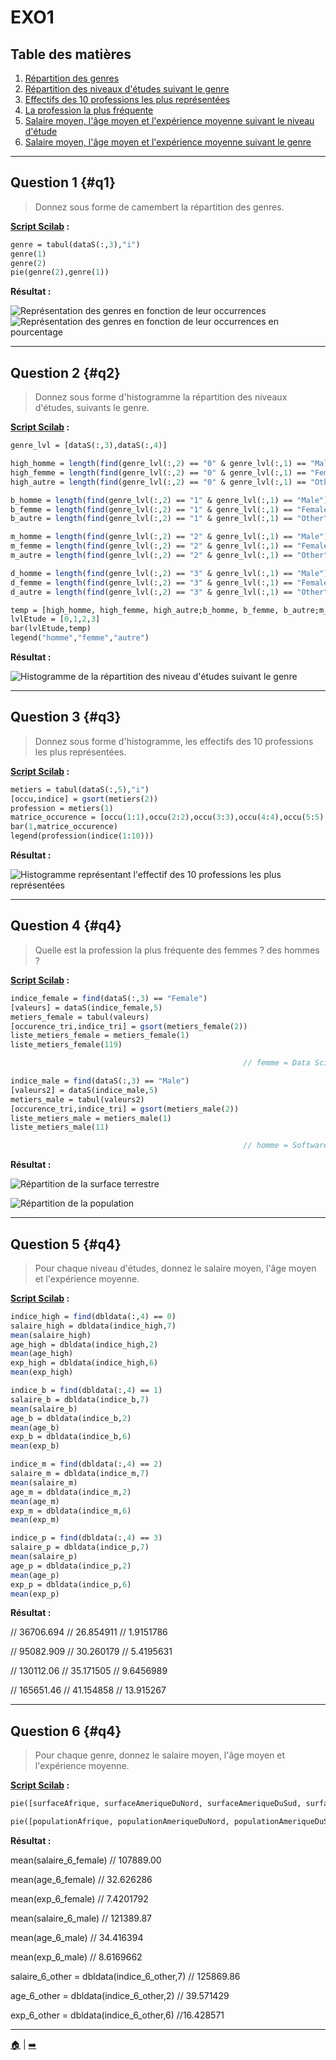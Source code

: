 # EXO1

## Table des matières
1. [Répartition des genres](#q1)
2. [Répartition des niveaux d'études suivant le genre](#q2)
3. [Effectifs des 10 professions les plus représentées](#q3)
4. [La profession la plus fréquente](#q4)
5. [Salaire moyen, l'âge moyen et l'expérience moyenne suivant le niveau d'étude](#q5)
6. [Salaire moyen, l'âge moyen et l'expérience moyenne suivant le genre](#q6)

---

## Question 1 {#q1}

> Donnez sous forme de camembert la répartition des genres.

**[Script Scilab](scripts/ex1-1.sce) :**

```scilab
genre = tabul(dataS(:,3),"i")                        
genre(1)                                             
genre(2)                                             
pie(genre(2),genre(1)) 
```

**Résultat :**

![Représentation des genres en fonction de leur occurrences](img/1.1-1.png)
![Représentation des genres en fonction de leur occurrences en pourcentage](img/1.1.png)

---

## Question 2 {#q2}

> Donnez sous forme d'histogramme la répartition des niveaux d'études, suivants le genre.

**[Script Scilab](scripts/ex1-2.sce) :**

```scilab
genre_lvl = [dataS(:,3),dataS(:,4)]                                 

high_homme = length(find(genre_lvl(:,2) == "0" & genre_lvl(:,1) == "Male"))    
high_femme = length(find(genre_lvl(:,2) == "0" & genre_lvl(:,1) == "Female"))   
high_autre = length(find(genre_lvl(:,2) == "0" & genre_lvl(:,1) == "Other"))    

b_homme = length(find(genre_lvl(:,2) == "1" & genre_lvl(:,1) == "Male"))        
b_femme = length(find(genre_lvl(:,2) == "1" & genre_lvl(:,1) == "Female"))      
b_autre = length(find(genre_lvl(:,2) == "1" & genre_lvl(:,1) == "Other"))       

m_homme = length(find(genre_lvl(:,2) == "2" & genre_lvl(:,1) == "Male"))        
m_femme = length(find(genre_lvl(:,2) == "2" & genre_lvl(:,1) == "Female"))      
m_autre = length(find(genre_lvl(:,2) == "2" & genre_lvl(:,1) == "Other"))       

d_homme = length(find(genre_lvl(:,2) == "3" & genre_lvl(:,1) == "Male"))        
d_femme = length(find(genre_lvl(:,2) == "3" & genre_lvl(:,1) == "Female"))      
d_autre = length(find(genre_lvl(:,2) == "3" & genre_lvl(:,1) == "Other"))       

temp = [high_homme, high_femme, high_autre;b_homme, b_femme, b_autre;m_homme, m_femme, m_autre;d_homme, d_femme, d_autre]   // Crée un tableau 
lvlEtude = [0,1,2,3]
bar(lvlEtude,temp)
legend("homme","femme","autre")
```

**Résultat :**

![Histogramme de la répartition des niveau d'études suivant le genre](img/1.2-1.png)

---

## Question 3 {#q3}

> Donnez sous forme d'histogramme, les effectifs des 10 professions les plus représentées.

**[Script Scilab](scripts/ex1-3.sce) :**

```scilab
metiers = tabul(dataS(:,5),"i")                                 
[occu,indice] = gsort(metiers(2))                               
profession = metiers(1)                                         
matrice_occurence = [occu(1:1),occu(2:2),occu(3:3),occu(4:4),occu(5:5),occu(6:6),occu(7:7),occu(8:8),occu(9:9),occu(10:10)]
bar(1,matrice_occurence)                                        
legend(profession(indice(1:10)))                                
```
**Résultat :**

![Histogramme représentant l'effectif des 10 professions les plus représentées](img/1-3.png)

---

## Question 4 {#q4}

> Quelle est la profession la plus fréquente des femmes ? des hommes ?

**[Script Scilab](scripts/ex1-4.sce) :**

```scilab
indice_female = find(dataS(:,3) == "Female")        
[valeurs] = dataS(indice_female,5)                  
metiers_female = tabul(valeurs)                    
[occurence_tri,indice_tri] = gsort(metiers_female(2))   
liste_metiers_female = metiers_female(1)            
liste_metiers_female(119)                           

                                                    // femme = Data Scientist //

indice_male = find(dataS(:,3) == "Male")            
[valeurs2] = dataS(indice_male,5)                   
metiers_male = tabul(valeurs2)                      
[occurence_tri,indice_tri] = gsort(metiers_male(2)) 
liste_metiers_male = metiers_male(1)                
liste_metiers_male(11)                              

                                                    // homme = Software Engineer //
```

**Résultat :**

![Répartition de la surface terrestre](img/ex1-4-1.png)

![Répartition de la population](img/ex1-4-2.png)


---

## Question 5 {#q4}

> Pour chaque niveau d'études, donnez le salaire moyen, l'âge moyen et l'expérience moyenne.

**[Script Scilab](scripts/ex1-5.sce) :**

```scilab
indice_high = find(dbldata(:,4) == 0)
salaire_high = dbldata(indice_high,7)
mean(salaire_high)                                  
age_high = dbldata(indice_high,2)
mean(age_high)                                      
exp_high = dbldata(indice_high,6)
mean(exp_high)                                      

indice_b = find(dbldata(:,4) == 1)
salaire_b = dbldata(indice_b,7)
mean(salaire_b)                                     
age_b = dbldata(indice_b,2)
mean(age_b)                                         
exp_b = dbldata(indice_b,6)
mean(exp_b)                                         

indice_m = find(dbldata(:,4) == 2)
salaire_m = dbldata(indice_m,7)
mean(salaire_m)                                     
age_m = dbldata(indice_m,2)
mean(age_m)                                         
exp_m = dbldata(indice_m,6)
mean(exp_m)                                         

indice_p = find(dbldata(:,4) == 3)
salaire_p = dbldata(indice_p,7)
mean(salaire_p)                                     
age_p = dbldata(indice_p,2)
mean(age_p)                                         
exp_p = dbldata(indice_p,6)
mean(exp_p)                                         
```

**Résultat :**

// 36706.694
// 26.854911
// 1.9151786

// 95082.909
// 30.260179
// 5.4195631

// 130112.06
// 35.171505
// 9.6456989

// 165651.46
// 41.154858
// 13.915267

---

## Question 6 {#q4}

> Pour chaque genre, donnez le salaire moyen, l'âge moyen et l'expérience moyenne.

**[Script Scilab](scripts/ex1-6.sce) :**

```scilab
pie([surfaceAfrique, surfaceAmeriqueDuNord, surfaceAmeriqueDuSud, surfaceAsie, surfaceEurope, surfaceOceanie])

pie([populationAfrique, populationAmeriqueDuNord, populationAmeriqueDuSud, populationAsie, populationEurope, populationOceanie])
```

**Résultat :**


mean(salaire_6_female)                              // 107889.00

mean(age_6_female)                                  // 32.626286

mean(exp_6_female)                                  // 7.4201792


mean(salaire_6_male)                                // 121389.87

mean(age_6_male)                                    // 34.416394

mean(exp_6_male)                                    // 8.6169662

      
salaire_6_other = dbldata(indice_6_other,7)         // 125869.86
                            
age_6_other = dbldata(indice_6_other,2)             // 39.571429
                                  
exp_6_other = dbldata(indice_6_other,6)             //16.428571


---

[🏠](../ "Retour au sommaire") | [➡️](../ex2/ "Exercice suivant (Exercice 2)")
